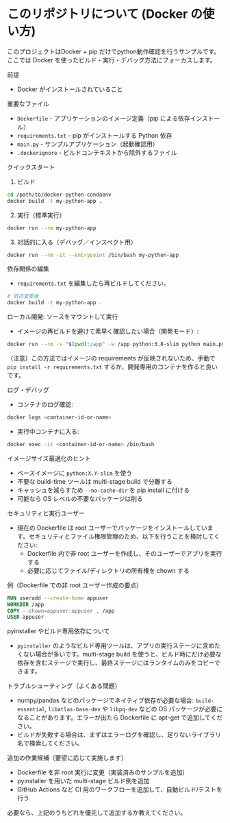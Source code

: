 # このリポジトリについて (Docker の使い方)

このプロジェクトはDocker + pip だけでpython動作確認を行うサンプルです。
ここでは Docker を使ったビルド・実行・デバッグ方法にフォーカスします。

前提
- Docker がインストールされていること

重要なファイル
- `Dockerfile` - アプリケーションのイメージ定義（pip による依存インストール）
- `requirements.txt` - pip がインストールする Python 依存
- `main.py` - サンプルアプリケーション（起動確認用）
- `.dockerignore` - ビルドコンテキストから除外するファイル

クイックスタート

1) ビルド

```bash
cd /path/to/docker-python-condaenv
docker build -t my-python-app .
```

2) 実行（標準実行）

```bash
docker run --rm my-python-app
```

3) 対話的に入る（デバッグ／インスペクト用）

```bash
docker run --rm -it --entrypoint /bin/bash my-python-app
```

依存関係の編集
- `requirements.txt` を編集したら再ビルドしてください。

```bash
# 依存変更後
docker build -t my-python-app .
```

ローカル開発: ソースをマウントして実行
- イメージの再ビルドを避けて素早く確認したい場合（開発モード）:

```bash
docker run --rm -v "$(pwd):/app" -w /app python:3.8-slim python main.py
```

（注意）この方法ではイメージの requirements が反映されないため、手動で `pip install -r requirements.txt` するか、開発専用のコンテナを作ると良いです。

ログ・デバッグ
- コンテナのログ確認:

```bash
docker logs <container-id-or-name>
```
- 実行中コンテナに入る:

```bash
docker exec -it <container-id-or-name> /bin/bash
```

イメージサイズ最適化のヒント
- ベースイメージに `python:X.Y-slim` を使う
- 不要な build-time ツールは multi-stage build で分離する
- キャッシュを減らすため `--no-cache-dir` を pip install に付ける
- 可能なら OS レベルの不要なパッケージは削る

セキュリティと実行ユーザー
- 現在の Dockerfile は root ユーザーでパッケージをインストールしています。セキュリティとファイル権限管理のため、以下を行うことを検討してください:
	- Dockerfile 内で非 root ユーザーを作成し、そのユーザーでアプリを実行する
	- 必要に応じてファイル/ディレクトリの所有権を chown する

例（Dockerfile での非 root ユーザー作成の要点）

```dockerfile
RUN useradd --create-home appuser
WORKDIR /app
COPY --chown=appuser:appuser . /app
USER appuser
```

pyinstaller やビルド専用依存について
- `pyinstaller` のようなビルド専用ツールは、アプリの実行ステージに含めたくない場合が多いです。multi-stage build を使うと、ビルド時にだけ必要な依存を含むステージで実行し、最終ステージにはランタイムのみをコピーできます。

トラブルシューティング（よくある問題）
- numpy/pandas などのパッケージでネイティブ依存が必要な場合: `build-essential`, `libatlas-base-dev` や `libpq-dev` などの OS パッケージが必要になることがあります。エラーが出たら Dockerfile に apt-get で追加してください。
- ビルドが失敗する場合は、まずはエラーログを確認し、足りないライブラリ名で検索してください。

追加の作業候補（要望に応じて実施します）
- Dockerfile を非 root 実行に変更（実装済みのサンプルを追加）
- pyinstaller を用いた multi-stage ビルド例を追加
- GitHub Actions など CI 用のワークフローを追加して、自動ビルド/テストを行う

必要なら、上記のうちどれを優先して追加するか教えてください。

